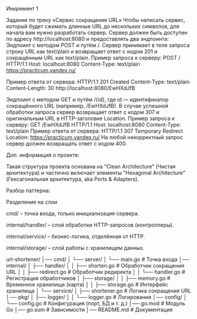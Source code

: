 Инкремент 1

Задание по треку «Сервис сокращения URL»
Чтобы написать сервис, который будет сжимать длинные URL до нескольких символов, для начала вам нужно разработать сервер.
Сервер должен быть доступен по адресу http://localhost:8080 и предоставлять два эндпоинта:
Эндпоинт с методом POST и путём /. Сервер принимает в теле запроса строку URL как text/plain и возвращает ответ с кодом 201 и сокращённым URL как text/plain.
Пример запроса к серверу:
POST / HTTP/1.1
Host: localhost:8080
Content-Type: text/plain
https://practicum.yandex.ru/

Пример ответа от сервера:
HTTP/1.1 201 Created
Content-Type: text/plain
Content-Length: 30
http://localhost:8080/EwHXdJfB

Эндпоинт с методом GET и путём /{id}, где id — идентификатор сокращённого URL (например, /EwHXdJfB). В случае успешной обработки запроса сервер возвращает ответ с кодом 307 и оригинальным URL в HTTP-заголовке Location.
Пример запроса к серверу:
GET /EwHXdJfB HTTP/1.1
Host: localhost:8080
Content-Type: text/plain
Пример ответа от сервера:
HTTP/1.1 307 Temporary Redirect
Location: https://practicum.yandex.ru/
На любой некорректный запрос сервер должен возвращать ответ с кодом 400.

Доп. информация о проекте:

Такая структура проекта основана на "Clean Architecture" (Чистая архитектура) и частично включает элементы "Hexagonal Architecture" (Гексагональная архитектура, aka Ports & Adapters).

Разбор паттерна:

Разделение на слои

cmd/ – точка входа, только инициализация сервера.

internal/handler/ – слой обработки HTTP-запросов (контроллеры).

internal/service/ – бизнес-логика, отделённая от HTTP.

internal/storage/ – слой работы с хранилищем данных.

url-shortener/
│── cmd/
│   └── server/
│       └── main.go            # Точка входа
│── internal/
│   ├── handler/
│   │   ├── shorten.go         # Обработчик сокращения URL
│   │   ├── redirect.go        # Обработчик редиректа
│   │   └── handler.go         # Регистрация обработчиков
│   ├── storage/
│   │   ├── memory.go          # Временное хранилище (карта)
│   │   ├── storage.go         # Интерфейс хранилища
│   └── service/
│       ├── shortener.go       # Логика сокращения URL
│── pkg/
│   ├── logger/
│   │   └── logger.go          # Логирование
│── config/
│   └── config.go              # Конфигурация (порт, БД и т. д.)
│── go.mod                     # Модуль Go
│── go.sum                     # Зависимости
│── README.md                  # Документация
